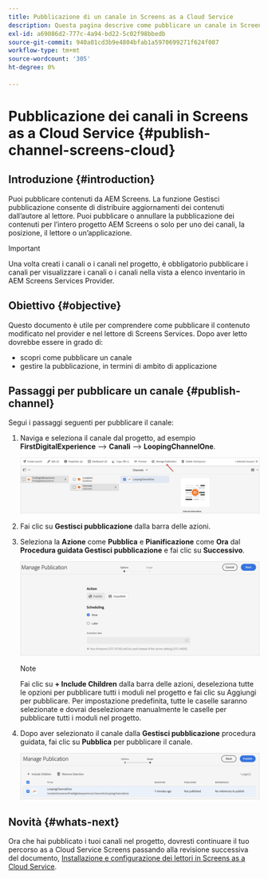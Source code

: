 ```yaml
---
title: Pubblicazione di un canale in Screens as a Cloud Service
description: Questa pagina descrive come pubblicare un canale in Screens as a Cloud Service.
exl-id: a69086d2-777c-4a94-bd22-5c02f98bbedb
source-git-commit: 940a01cd3b9e4804bfab1a5970699271f624f087
workflow-type: tm+mt
source-wordcount: '305'
ht-degree: 0%

---
```


# Pubblicazione dei canali in Screens as a Cloud Service {#publish-channel-screens-cloud}

## Introduzione {#introduction}

Puoi pubblicare contenuti da AEM Screens. La funzione Gestisci pubblicazione consente di distribuire aggiornamenti dei contenuti dall’autore al lettore. Puoi pubblicare o annullare la pubblicazione dei contenuti per l’intero progetto AEM Screens o solo per uno dei canali, la posizione, il lettore o un’applicazione.

>[!IMPORTANT]
>Una volta creati i canali o i canali nel progetto, è obbligatorio pubblicare i canali per visualizzare i canali o i canali nella vista a elenco inventario in AEM Screens Services Provider.

## Obiettivo {#objective}

Questo documento è utile per comprendere come pubblicare il contenuto modificato nel provider e nel lettore di Screens Services. Dopo aver letto dovrebbe essere in grado di:

* scopri come pubblicare un canale
* gestire la pubblicazione, in termini di ambito di applicazione

## Passaggi per pubblicare un canale {#publish-channel}

Segui i passaggi seguenti per pubblicare il canale:

1. Naviga e seleziona il canale dal progetto, ad esempio **FirstDigitalExperience** —> **Canali** —> **LoopingChannelOne**.

   ![](/help/screens-cloud/assets/create-content/managepub-1.png)

1. Fai clic su **Gestisci pubblicazione** dalla barra delle azioni.

1. Seleziona la **Azione** come **Pubblica** e **Pianificazione** come **Ora** dal **Procedura guidata Gestisci pubblicazione** e fai clic su **Successivo**.

   ![](/help/screens-cloud/assets/create-content/managepub-2.png)

   >[!NOTE]
   >Fai clic su **+ Include Children** dalla barra delle azioni, deseleziona tutte le opzioni per pubblicare tutti i moduli nel progetto e fai clic su Aggiungi per pubblicare. Per impostazione predefinita, tutte le caselle saranno selezionate e dovrai deselezionare manualmente le caselle per pubblicare tutti i moduli nel progetto.

1. Dopo aver selezionato il canale dalla **Gestisci pubblicazione** procedura guidata, fai clic su **Pubblica** per pubblicare il canale.

   ![](/help/screens-cloud/assets/create-content/managepub-3.png)


## Novità {#whats-next}

Ora che hai pubblicato i tuoi canali nel progetto, dovresti continuare il tuo percorso as a Cloud Service Screens passando alla revisione successiva del documento, [Installazione e configurazione dei lettori in Screens as a Cloud Service](/help/screens-cloud/creating-content/manage-publish.md).
